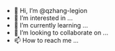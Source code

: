 - 👋 Hi, I’m @qzhang-legion
- 👀 I’m interested in ...
- 🌱 I’m currently learning ...
- 💞️ I’m looking to collaborate on ...
- 📫 How to reach me ...

<!---
qzhang-legion/qzhang-legion is a ✨ special ✨ repository because its `README.md` (this file) appears on your GitHub profile.
You can click the Preview link to take a look at your changes.
--->
